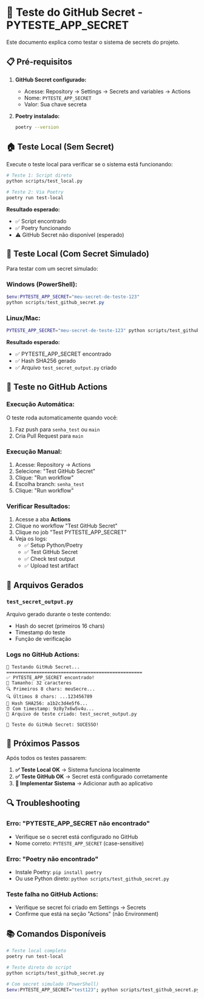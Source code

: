 # 🧪 Teste do GitHub Secret - PYTESTE_APP_SECRET

Este documento explica como testar o sistema de secrets do projeto.

## 📋 Pré-requisitos

1. **GitHub Secret configurado:**
   - Acesse: Repository → Settings → Secrets and variables → Actions
   - Nome: `PYTESTE_APP_SECRET`
   - Valor: Sua chave secreta

2. **Poetry instalado:**
   ```bash
   poetry --version
   ```

## 🏠 Teste Local (Sem Secret)

Execute o teste local para verificar se o sistema está funcionando:

```bash
# Teste 1: Script direto
python scripts/test_local.py

# Teste 2: Via Poetry
poetry run test-local
```

**Resultado esperado:**
- ✅ Script encontrado
- ✅ Poetry funcionando
- ⚠️ GitHub Secret não disponível (esperado)

## 🔧 Teste Local (Com Secret Simulado)

Para testar com um secret simulado:

### Windows (PowerShell):
```powershell
$env:PYTESTE_APP_SECRET="meu-secret-de-teste-123"
python scripts/test_github_secret.py
```

### Linux/Mac:
```bash
PYTESTE_APP_SECRET="meu-secret-de-teste-123" python scripts/test_github_secret.py
```

**Resultado esperado:**
- ✅ PYTESTE_APP_SECRET encontrado
- ✅ Hash SHA256 gerado
- ✅ Arquivo `test_secret_output.py` criado

## 🚀 Teste no GitHub Actions

### Execução Automática:
O teste roda automaticamente quando você:
1. Faz push para `senha_test` ou `main`
2. Cria Pull Request para `main`

### Execução Manual:
1. Acesse: Repository → Actions
2. Selecione: "Test GitHub Secret"
3. Clique: "Run workflow"
4. Escolha branch: `senha_test`
5. Clique: "Run workflow"

### Verificar Resultados:
1. Acesse a aba **Actions**
2. Clique no workflow "Test GitHub Secret"
3. Clique no job "Test PYTESTE_APP_SECRET"
4. Veja os logs:
   - ✅ Setup Python/Poetry
   - ✅ Test GitHub Secret
   - ✅ Check test output
   - ✅ Upload test artifact

## 📄 Arquivos Gerados

### `test_secret_output.py`
Arquivo gerado durante o teste contendo:
- Hash do secret (primeiros 16 chars)
- Timestamp do teste
- Função de verificação

### Logs no GitHub Actions:
```
🧪 Testando GitHub Secret...
==================================================
✅ PYTESTE_APP_SECRET encontrado!
📏 Tamanho: 32 caracteres
🔍 Primeiros 8 chars: meuSecre...
🔍 Últimos 8 chars: ...123456789
🔐 Hash SHA256: a1b2c3d4e5f6...
⏰ Com timestamp: 9z8y7x6w5v4u...
📄 Arquivo de teste criado: test_secret_output.py

🎉 Teste do GitHub Secret: SUCESSO!
```

## 🎯 Próximos Passos

Após todos os testes passarem:

1. **✅ Teste Local OK** → Sistema funciona localmente
2. **✅ Teste GitHub OK** → Secret está configurado corretamente
3. **🚀 Implementar Sistema** → Adicionar auth ao aplicativo

## 🔍 Troubleshooting

### Erro: "PYTESTE_APP_SECRET não encontrado"
- Verifique se o secret está configurado no GitHub
- Nome correto: `PYTESTE_APP_SECRET` (case-sensitive)

### Erro: "Poetry não encontrado"
- Instale Poetry: `pip install poetry`
- Ou use Python direto: `python scripts/test_github_secret.py`

### Teste falha no GitHub Actions:
- Verifique se secret foi criado em Settings → Secrets
- Confirme que está na seção "Actions" (não Environment)

## 📚 Comandos Disponíveis

```bash
# Teste local completo
poetry run test-local

# Teste direto do script
python scripts/test_github_secret.py

# Com secret simulado (PowerShell)
$env:PYTESTE_APP_SECRET="test123"; python scripts/test_github_secret.py
```